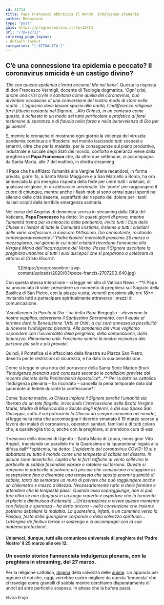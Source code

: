 ```yaml
---
id: 12713
title: Papa Francesco abbraccia il mondo. Indulgenza plenaria
author: Redazione
type: "post"
guid: https://progressonline.it/?p=12713
url: "/?p=12713"
colormag_page_layout:
- default_layout
categories: "['ATTUALITÀ']"
---
```


## C’è una connessione tra epidemia e peccato? Il coronavirus omicida è un castigo divino?

‘*Dio con questa epidemia c’entra eccome! Ma nel bene*’. Questa la risposta di don Francesco Vermigli, docente di Teologia dogmatica. ‘*Ogni crisi, anche una crisi civile e sanitaria come quella del coronavirus, può diventare occasione di una conversione del nostro modo di stare nella realtà… L’egoismo deve lasciar spazio alla carità, l’indifferenza religiosa farsi fiducia costante nel Signore….Alla Chiesa, in un contesto come questo, è richiesto in un modo del tutto particolare e profetico di farsi testimone di speranza e di fiducia nella forza e nella benevolenza di Dio per gli uomini*’.

E, mentre le cronache ci mostrano ogni giorno la violenza del virusela pandemia continua a diffondersi nel mondo lasciando tutti sospesi e smarriti, oltre che per la malattia, per le conseguenze sul piano produttivo, industriale e sociale degli Stati del mondo, conforto e speranza viene dalla preghiera di **Papa Francesco** che, da oltre due settimane, ci accompagna da Santa Marta, alle 7 del mattino, in diretta streaming.

Il Papa che ha affidato l’umanità alla Vergine Maria recandosi, in forma privata, giorni fa, a Santa Maria Maggiore e a San Marcello a Roma, ha ora annunciato la più energica risposta della fede per unire tutti i cristiani, di qualsiasi religione, in un abbraccio universale. Un ‘ponte’ per raggiungere il cuore di chiunque, mentre anche i flash mob si sono ormai quasi spenti nel silenzio delle città deserte, sopraffatti dal rispetto del dolore per i tanti italiani colpiti dalla terribile emergenza sanitaria.

Nel corso dell’Angelus di domenica scorsa in streaming dalla Città del Vaticano, **Papa Francesco** ha detto: ‘*In questi giorni di prova, mentre l’umanità trema per la minaccia della pandemia, invito tutti i Capi delle Chiese e i leader di tutte le Comunità cristiane, insieme a tutti i cristiani delle varie confessioni, a invocare l’Altissimo, Dio onnipotente, recitando contemporaneamente il ‘Padre Nostro’ mercoledì prossimo 25 marzo a mezzogiorno, nel giorno in cui molti cristiani ricordano l’annuncio alla Vergine Maria dell’Incarnazione del Verbo. Possa il Signore ascoltare la preghiera unanime di tutti i suoi discepoli che si preparano a celebrare la vittoria di Cristo Risorto*’.

<div class="wp-block-image"><figure class="alignleft size-large is-resized">![](https://progressonline.it/wp-content/uploads/2020/03/pope-francis-2707203_640.jpg)</figure></div>Con questa stessa intenzione – si legge nel sito di Vatican News – **il Papa ha annunciato di voler presiedere un momento di preghiera sul Sagrato della Basilica di San Pietro, con la piazza vuota, venerdì prossimo alle ore 18**, invitando tutti a partecipare spiritualmente attraverso i mezzi di comunicazione.

‘*Ascolteremo la Parola di Dio* – ha detto Papa Bergoglio – *eleveremo la nostra supplica, adoreremo il Santissimo Sacramento, con il quale al termine darò la Benedizione ‘Urbi et Orbi’, a cui sarà annessa la possibilità di ricevere l’indulgenza plenaria. Alla pandemia del virus vogliamo rispondere con l’universalità della preghiera, della compassione, della tenerezza. Rimaniamo uniti. Facciamo sentire la nostra vicinanza alle persone più sole e più provate*’.

Quindi, il Pontefice si è affacciato dalla finestra su Piazza San Pietro, deserta per le restrizioni di sicurezza, e ha dato la sua benedizione.

Come si legge in una nota del portavoce della Santa Sede Matteo Bruni ‘*l’indulgenza plenaria sarà concessa secondo le condizioni previste dal recente decreto della Penitenzieria Apostolica**…** Per la dottrina cattolica l’indulgenza plenaria – ha ricordato – cancella la pena temporale data dal sacerdote al fedele durante la confessione*’.

Come ‘*buona madre, la Chiesa implora il Signore perché l’umanità sia liberata da un tale flagello, invocando l’intercessione della Beata Vergine Maria, Madre di Misericordia e Salute degli infermi, e del suo Sposo San Giuseppe, sotto il cui patrocinio la Chiesa da sempre cammina nel mondo*’, si legge nella nota che accompagna il decreto emanato il 19 marzo scorso a favore dei malati di coronavirus, operatori sanitari, familiari e di tutti coloro che, a qualsivoglia titolo, anche con la preghiera, si prendono cura di essi.

Il vescovo della diocesi di Ugento – Santa Maria di Leuca, monsignor Vito Angiuli, tracciando un parallelo tra la Quaresima e la ‘quarantena’ legata alla difesa dall*’*epidemia, ha detto: ‘*L’epidemia del coronavirus COVID-19 si è abbattuta su tutto il mondo come una tempesta di sabbia nel deserto. In alcune zone desertiche, capita che le forti raffiche di vento sollevino le particelle di sabbia facendole vibrare e rotolare sul terreno. Queste si rompono in particelle di polvere più piccole che cominciano a viaggiare in sospensione fino a diventare una tempesta che sposta enormi quantità di sabbia, tanto da sembrare un muro di polvere che può raggiungere anche un chilometro e mezzo d’altezza. Necessariamente tutto si deve fermare e attendere che la tempesta passi. Quando essa sopraggiunge, non si può fare altro se non rifugiarsi in un luogo coperto e aspettare che la tormenta si plachi e diminuisca d’intensità….Un’esortazione a vivere questo momento con fiducia e speranza – ha detto ancora – nella convinzione che insieme potremo debellare la malattia. La quaresima, infatti, è un cammino verso la Pasqua, festa della guarigione corporale e della salvezza spirituale…LaVergine de finibus terrae ci sostenga e ci accompagni con la sua materna protezione*’.

#### Uniamoci, dunque, tutti alla comunione universale di preghiera del ‘Padre Nostro’ il 25 marzo alle ore 12.

### Un evento storico l’annunciata indulgenza plenaria, con la preghiera in streaming, del 27 marzo. 

Per la religione cattolica, [dogma](https://it.m.wikipedia.org/wiki/Dogma) della salvezza delle [anime](https://it.m.wikipedia.org/wiki/Anima). Un approdo per ognuno di noi che, oggi, vorrebbe uscire migliore da questa ‘tempesta’ che ci travolge come granelli di sabbia mentre cerchiamo disperatamente di unirci ad altre particelle sospese. In attesa che la bufera passi.

Elvira Frojo